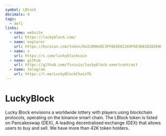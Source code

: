 ```yaml
---
symbol: LBlock
decimals: 9
tags:
  - defi
links:
  - name: website
    url: https://luckyblock.com/
  - name: explorer
    url: https://bscscan.com/token/0x2cD96e8C3FF6b5E01169F6E3b61D28204E7810Bb
  - name: x
    url: https://x.com/luckyblockcoin
  - name: github
    url: https://github.com/finixio/luckyblock-smartcontract
  - name: telegram
    url: https://t.me/LuckyBlockChainTG
---
```


# LuckyBlock

Lucky Block envisions a worldwide lottery with players using blockchain protocols, operating on the binance smart chain. The LBlock token is listed on Pancakeswap (DEX), A leading decentralised exchange (DEX) that allows users to buy and sell. We have more than 42K token holders.
